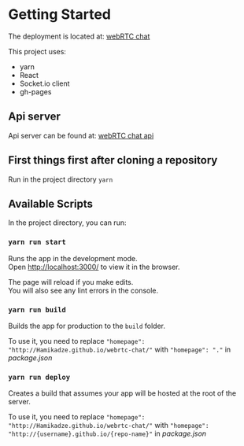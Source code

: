 # Getting Started

The deployment is located at: [webRTC chat](https://hamikadze.github.io/webrtc-chat/)

This project uses:
* yarn
* React
* Socket.io client
* gh-pages

## Api server

Api server can be found at: [webRTC chat api](https://github.com/Hamikadze/webrtc-chat-api)

## First things first after cloning a repository

Run in the project directory `yarn`

## Available Scripts

In the project directory, you can run:

### `yarn run start`

Runs the app in the development mode.\
Open [http://localhost:3000/](http://localhost:3000/) to view it in the browser.

The page will reload if you make edits.\
You will also see any lint errors in the console.

### `yarn run build`

Builds the app for production to the `build` folder.

To use it, you need to replace
`"homepage": "http://Hamikadze.github.io/webrtc-chat/"` with
`"homepage": "."` in *package.json*

### `yarn run deploy`

Creates a build that assumes your app will be hosted at the root of the server.

To use it, you need to replace
`"homepage": "http://Hamikadze.github.io/webrtc-chat/"` with
`"homepage": "http://{username}.github.io/{repo-name}"` in *package.json*
